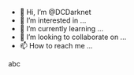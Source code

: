 - 👋 Hi, I’m @DCDarknet
- 👀 I’m interested in ...
- 🌱 I’m currently learning ...
- 💞️ I’m looking to collaborate on ...
- 📫 How to reach me ...

<!---
DCDarknet/DCDarknet is a ✨ special ✨ repository because its `README.md` (this file) appears on your GitHub profile.
You can click the Preview link to take a look at your changes.
--->
abc

